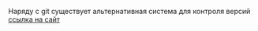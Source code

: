 Наряду с git существует альтернативная система для контроля версий
[ссылка на сайт](https://subversion.apache.org/)